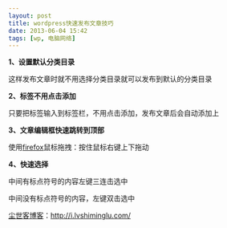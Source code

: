 ```yaml
---
layout: post
title: wordpress快速发布文章技巧
date: 2013-06-04 15:42
tags: [wp, 电脑网络]
---
```

<strong>1、设置默认分类目录</strong>

这样发布文章时就不用选择分类目录就可以发布到默认的分类目录

<strong>2、标签不用点击添加</strong>

只要把标签输入到标签栏，不用点击添加，发布文章后会自动添加上

<strong>3、文章编辑框快速跳转到顶部</strong>

使用<a href="http://i.lvshiminglu.com/tag/firefox" target="_blank">firefox</a>鼠标拖拽：按住鼠标右键上下拖动

<strong>4、快速选择</strong>

中间有标点符号的内容左键三连击选中

中间没有标点符号的内容，左键双击选中

<a href="http://i.lvshiminglu.com/">尘世客博客</a>：<a href="http://i.lvshiminglu.com/">http://i.lvshiminglu.com/</a>

